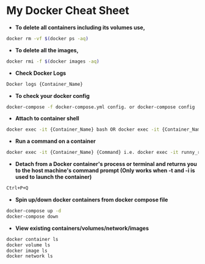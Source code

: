 # My Docker Cheat Sheet

- **To delete all containers including its volumes use,**
``` bash
docker rm -vf $(docker ps -aq)
```
- **To delete all the images,**
``` bash
docker rmi -f $(docker images -aq)
```

- **Check Docker Logs**
``` bash
Docker logs {Container_Name}
```
- **To check your docker config**
``` bash
docker-compose -f docker-compose.yml config. or docker-compose config
```

- **Attach to container shell**
``` bash
docker exec -it {Container_Name} bash OR docker exec -it {Container_Name} sh 
```
- **Run a command on a container**
``` bash
docker exec -it {Container_Name} {Command} i.e. docker exec -it runny_runt ls
```
- **Detach from a Docker container's process or terminal and returns you to the host machine's command prompt (Only works when -t and -i is used to launch the container)** 
``` bash
Ctrl+P+Q 
```
- **Spin up/down docker containers from docker compose file** 
``` bash
docker-compose up -d
docker-compose down
```
- **View existing containers/volumes/network/images** 
``` bash
docker container ls 
docker volume ls 
docker image ls
docker network ls
```
